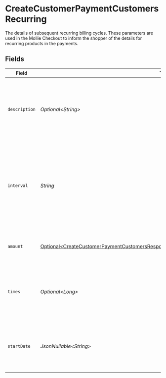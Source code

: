 # CreateCustomerPaymentCustomersRecurring

The details of subsequent recurring billing cycles. These parameters are used in the Mollie Checkout
to inform the shopper of the details for recurring products in the payments.


## Fields

| Field                                                                                                                                                                                                        | Type                                                                                                                                                                                                         | Required                                                                                                                                                                                                     | Description                                                                                                                                                                                                  | Example                                                                                                                                                                                                      |
| ------------------------------------------------------------------------------------------------------------------------------------------------------------------------------------------------------------ | ------------------------------------------------------------------------------------------------------------------------------------------------------------------------------------------------------------ | ------------------------------------------------------------------------------------------------------------------------------------------------------------------------------------------------------------ | ------------------------------------------------------------------------------------------------------------------------------------------------------------------------------------------------------------ | ------------------------------------------------------------------------------------------------------------------------------------------------------------------------------------------------------------ |
| `description`                                                                                                                                                                                                | *Optional\<String>*                                                                                                                                                                                          | :heavy_minus_sign:                                                                                                                                                                                           | A description of the recurring item. If not present, the main description of the item will be used.                                                                                                          | Gym subscription                                                                                                                                                                                             |
| `interval`                                                                                                                                                                                                   | *String*                                                                                                                                                                                                     | :heavy_check_mark:                                                                                                                                                                                           | Cadence unit of the recurring item. For example: `12 months`, `52 weeks` or `365 days`.<br/><br/>Possible values: `... days`, `... weeks`, `... months`.                                                     | 12 months                                                                                                                                                                                                    |
| `amount`                                                                                                                                                                                                     | [Optional\<CreateCustomerPaymentCustomersResponse201ApplicationHalPlusJsonResponseBodyAmount>](../../models/operations/CreateCustomerPaymentCustomersResponse201ApplicationHalPlusJsonResponseBodyAmount.md) | :heavy_minus_sign:                                                                                                                                                                                           | Total amount and currency of the recurring item.                                                                                                                                                             |                                                                                                                                                                                                              |
| `times`                                                                                                                                                                                                      | *Optional\<Long>*                                                                                                                                                                                            | :heavy_minus_sign:                                                                                                                                                                                           | Total number of charges for the subscription to complete. Leave empty for ongoing subscription.                                                                                                              | 1                                                                                                                                                                                                            |
| `startDate`                                                                                                                                                                                                  | *JsonNullable\<String>*                                                                                                                                                                                      | :heavy_minus_sign:                                                                                                                                                                                           | The start date of the subscription if it does not start right away (format `YYYY-MM-DD`)                                                                                                                     | 2024-12-12                                                                                                                                                                                                   |